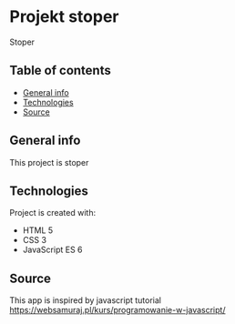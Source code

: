# Projekt stoper
Stoper

## Table of contents
* [General info](#general-info)
* [Technologies](#technologies)
* [Source](#source)

## General info
This project is stoper  
	
## Technologies
Project is created with:
* HTML 5
* CSS 3
* JavaScript ES 6

## Source
This app is inspired by javascript tutorial https://websamuraj.pl/kurs/programowanie-w-javascript/
